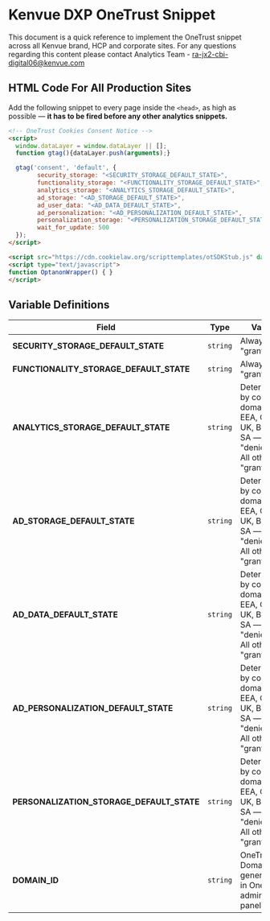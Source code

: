 # Kenvue DXP OneTrust Snippet
This document is a quick reference to implement the OneTrust snippet across all Kenvue brand, HCP and corporate sites. For any questions regarding this content please contact Analytics Team - ra-jx2-cbi-digital06@kenvue.com

## HTML Code For All Production Sites
Add the following snippet to every page inside the `<head>`, as high as possible — **it has to be fired before any other analytics snippets.**

```html
<!-- OneTrust Cookies Consent Notice -->
<script> 
  window.dataLayer = window.dataLayer || []; 
  function gtag(){dataLayer.push(arguments);}

  gtag('consent', 'default', {
        security_storage: "<SECURITY_STORAGE_DEFAULT_STATE>",
        functionality_storage: "<FUNCTIONALITY_STORAGE_DEFAULT_STATE>",
        analytics_storage: "<ANALYTICS_STORAGE_DEFAULT_STATE>",
        ad_storage: "<AD_STORAGE_DEFAULT_STATE>", 
        ad_user_data: "<AD_DATA_DEFAULT_STATE>",
        ad_personalization: "<AD_PERSONALIZATION_DEFAULT_STATE>",
        personalization_storage: "<PERSONALIZATION_STORAGE_DEFAULT_STATE>",
        wait_for_update: 500 
  }); 
</script>

<script src="https://cdn.cookielaw.org/scripttemplates/otSDKStub.js" data-document-language="true" type="text/javascript" charset="UTF-8" data-domain-script="<DOMAIN_ID>" ></script>
<script type="text/javascript">
function OptanonWrapper() { }
</script>
```

## Variable Definitions

|Field|Type|Value|
| --- | --- | --- |
|**SECURITY_STORAGE_DEFAULT_STATE**|`string`|Always "granted".|
|**FUNCTIONALITY_STORAGE_DEFAULT_STATE**|`string`|Always "granted".|
|**ANALYTICS_STORAGE_DEFAULT_STATE**|`string`|Determined by country domain. EEA, CH, UK, BR and SA — "denied". All other — "granted".|
|**AD_STORAGE_DEFAULT_STATE**|`string`|Determined by country domain. EEA, CH, UK, BR and SA — "denied". All other — "granted".|
|**AD_DATA_DEFAULT_STATE**|`string`|Determined by country domain. EEA, CH, UK, BR and SA — "denied". All other — "granted".|
|**AD_PERSONALIZATION_DEFAULT_STATE**|`string`|Determined by country domain. EEA, CH, UK, BR and SA — "denied". All other — "granted".|
|**PERSONALIZATION_STORAGE_DEFAULT_STATE**|`string`|Determined by country domain. EEA, CH, UK, BR and SA — "denied". All other — "granted".|
|**DOMAIN_ID**|`string`|OneTrust Domain ID generated in OneTrust admin panel.|
